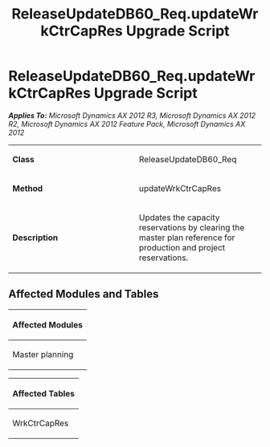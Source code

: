 ﻿---
title: ReleaseUpdateDB60_Req.updateWrkCtrCapRes Upgrade Script
TOCTitle: ReleaseUpdateDB60_Req.updateWrkCtrCapRes Upgrade Script
ms:assetid: 1b4070d9-424c-4842-99c6-bea84914133e
ms:mtpsurl: https://msdn.microsoft.com/en-us/library/JJ718675(v=AX.60)
ms:contentKeyID: 49706957
ms.date: 05/18/2015
mtps_version: v=AX.60
---

# ReleaseUpdateDB60\_Req.updateWrkCtrCapRes Upgrade Script 


_**Applies To:** Microsoft Dynamics AX 2012 R3, Microsoft Dynamics AX 2012 R2, Microsoft Dynamics AX 2012 Feature Pack, Microsoft Dynamics AX 2012_

<table>
<colgroup>
<col style="width: 50%" />
<col style="width: 50%" />
</colgroup>
<tbody>
<tr class="odd">
<td><p><strong>Class</strong></p></td>
<td><p>ReleaseUpdateDB60_Req</p></td>
</tr>
<tr class="even">
<td><p><strong>Method</strong></p></td>
<td><p>updateWrkCtrCapRes</p></td>
</tr>
<tr class="odd">
<td><p><strong>Description</strong></p></td>
<td><p>Updates the capacity reservations by clearing the master plan reference for production and project reservations.</p></td>
</tr>
</tbody>
</table>


## Affected Modules and Tables

<table>
<colgroup>
<col style="width: 100%" />
</colgroup>
<thead>
<tr class="header">
<th><p>Affected Modules</p></th>
</tr>
</thead>
<tbody>
<tr class="odd">
<td><p>Master planning</p></td>
</tr>
</tbody>
</table>


<table>
<colgroup>
<col style="width: 100%" />
</colgroup>
<thead>
<tr class="header">
<th><p>Affected Tables</p></th>
</tr>
</thead>
<tbody>
<tr class="odd">
<td><p>WrkCtrCapRes</p></td>
</tr>
</tbody>
</table>

  



